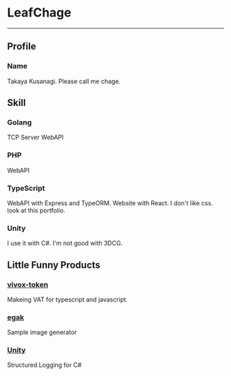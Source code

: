 # LeafChage
---

## Profile
### Name
Takaya Kusanagi.
Please call me chage.


## Skill
### Golang
TCP Server
WebAPI

### PHP
WebAPI

### TypeScript
WebAPI with Express and TypeORM.
Website with React.
I don't like css. look at this portfolio.

### Unity
I use it with C#.
I'm not good with 3DCG.


## Little Funny Products
### [vivox-token](https://www.npmjs.com/package/vivox-token)
Makeing VAT for typescript and javascript.

### [egak](https://github.com/LeafChage/egak)
Sample image generator


### [Unity](https://github.com/LeafChage/Bee)
Structured Logging for C#
